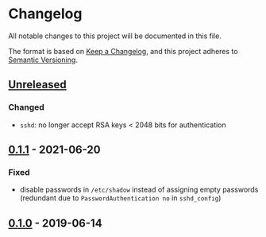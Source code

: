 # Changelog
All notable changes to this project will be documented in this file.

The format is based on [Keep a Changelog](https://keepachangelog.com/en/1.0.0/),
and this project adheres to [Semantic Versioning](https://semver.org/spec/v2.0.0.html).

## [Unreleased]
### Changed
- `sshd`: no longer accept RSA keys < 2048 bits for authentication

## [0.1.1] - 2021-06-20
### Fixed
- disable passwords in `/etc/shadow` instead of assigning empty passwords
  (redundant due to `PasswordAuthentication no` in `sshd_config`)

## [0.1.0] - 2019-06-14

[Unreleased]: https://github.com/fphammerle/docker-ssh-bastion/compare/0.1.1...HEAD
[0.1.1]: https://github.com/fphammerle/docker-ssh-bastion/compare/0.1.0...0.1.1
[0.1.0]: https://github.com/fphammerle/docker-ssh-bastion/tree/0.1.0
